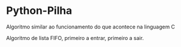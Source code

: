 # Python-Pilha
Algoritmo similar ao funcionamento do que acontece na linguagem C

Algoritmo de lista FIFO, primeiro a entrar, primeiro a sair.
